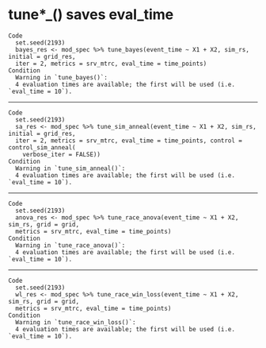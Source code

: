 # tune*_() saves eval_time

    Code
      set.seed(2193)
      bayes_res <- mod_spec %>% tune_bayes(event_time ~ X1 + X2, sim_rs, initial = grid_res,
      iter = 2, metrics = srv_mtrc, eval_time = time_points)
    Condition
      Warning in `tune_bayes()`:
      4 evaluation times are available; the first will be used (i.e. `eval_time = 10`).

---

    Code
      set.seed(2193)
      sa_res <- mod_spec %>% tune_sim_anneal(event_time ~ X1 + X2, sim_rs, initial = grid_res,
      iter = 2, metrics = srv_mtrc, eval_time = time_points, control = control_sim_anneal(
        verbose_iter = FALSE))
    Condition
      Warning in `tune_sim_anneal()`:
      4 evaluation times are available; the first will be used (i.e. `eval_time = 10`).

---

    Code
      set.seed(2193)
      anova_res <- mod_spec %>% tune_race_anova(event_time ~ X1 + X2, sim_rs, grid = grid,
      metrics = srv_mtrc, eval_time = time_points)
    Condition
      Warning in `tune_race_anova()`:
      4 evaluation times are available; the first will be used (i.e. `eval_time = 10`).

---

    Code
      set.seed(2193)
      wl_res <- mod_spec %>% tune_race_win_loss(event_time ~ X1 + X2, sim_rs, grid = grid,
      metrics = srv_mtrc, eval_time = time_points)
    Condition
      Warning in `tune_race_win_loss()`:
      4 evaluation times are available; the first will be used (i.e. `eval_time = 10`).

